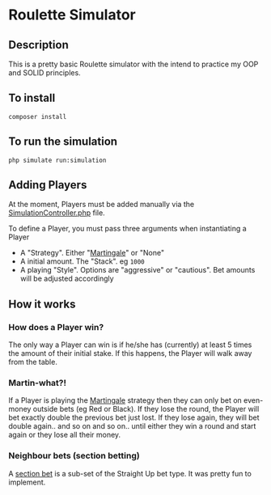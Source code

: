 # Roulette Simulator
## Description
This is a pretty basic Roulette simulator with the intend to practice my OOP and SOLID principles.

## To install
```
composer install
```

## To run the simulation
```
php simulate run:simulation
```

## Adding Players
At the moment, Players must be added manually via the [SimulationController.php](https://github.com/mikelovely/roulette/blob/master/app/Controllers/SimulationController.php#L20) file.

To define a Player, you must pass three arguments when instantiating a Player
 - A "Strategy". Either "[Martingale](https://en.wikipedia.org/wiki/Martingale_(betting_system))" or "None"
 - A initial amount. The "Stack". eg `1000`
 - A playing "Style". Options are "aggressive" or "cautious". Bet amounts will be adjusted accordingly

## How it works
### How does a Player win?
The only way a Player can win is if he/she has (currently) at least 5 times the amount of their initial stake. If this happens, the Player will walk away from the table.

### Martin-what?!
If a Player is playing the [Martingale](https://en.wikipedia.org/wiki/Martingale_(betting_system)) strategy then they can only bet on even-money outside bets (eg Red or Black). If they lose the round, the Player will bet exactly double the previous bet just lost. If they lose again, they will bet double again.. and so on and so on.. until either they win a round and start again or they lose all their money.

### Neighbour bets (section betting)
A [section bet](http://www.outsidebet.net/roulette-neighbour-section-bets-how-to/) is a sub-set of the Straight Up bet type. It was pretty fun to implement.

